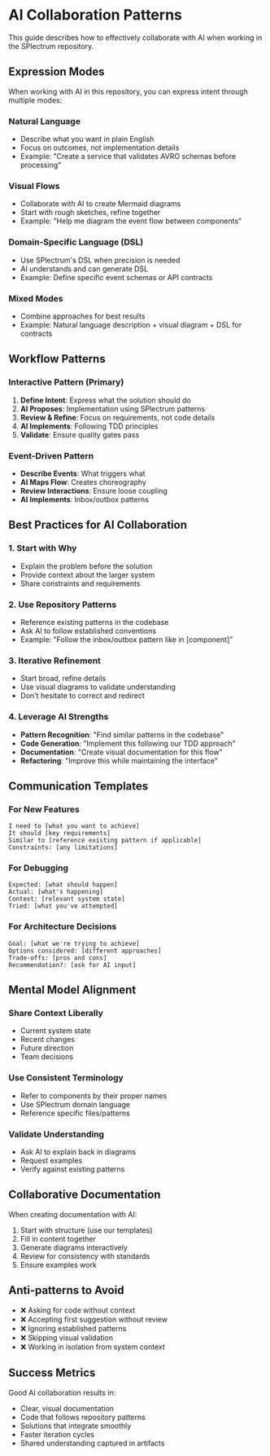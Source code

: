 # AI Collaboration Patterns

This guide describes how to effectively collaborate with AI when working in the SPlectrum repository.

## Expression Modes

When working with AI in this repository, you can express intent through multiple modes:

### Natural Language
- Describe what you want in plain English
- Focus on outcomes, not implementation details
- Example: "Create a service that validates AVRO schemas before processing"

### Visual Flows
- Collaborate with AI to create Mermaid diagrams
- Start with rough sketches, refine together
- Example: "Help me diagram the event flow between components"

### Domain-Specific Language (DSL)
- Use SPlectrum's DSL when precision is needed
- AI understands and can generate DSL
- Example: Define specific event schemas or API contracts

### Mixed Modes
- Combine approaches for best results
- Example: Natural language description + visual diagram + DSL for contracts

## Workflow Patterns

### Interactive Pattern (Primary)
1. **Define Intent**: Express what the solution should do
2. **AI Proposes**: Implementation using SPlectrum patterns
3. **Review & Refine**: Focus on requirements, not code details
4. **AI Implements**: Following TDD principles
5. **Validate**: Ensure quality gates pass

### Event-Driven Pattern
- **Describe Events**: What triggers what
- **AI Maps Flow**: Creates choreography
- **Review Interactions**: Ensure loose coupling
- **AI Implements**: Inbox/outbox patterns

## Best Practices for AI Collaboration

### 1. Start with Why
- Explain the problem before the solution
- Provide context about the larger system
- Share constraints and requirements

### 2. Use Repository Patterns
- Reference existing patterns in the codebase
- Ask AI to follow established conventions
- Example: "Follow the inbox/outbox pattern like in [component]"

### 3. Iterative Refinement
- Start broad, refine details
- Use visual diagrams to validate understanding
- Don't hesitate to correct and redirect

### 4. Leverage AI Strengths
- **Pattern Recognition**: "Find similar patterns in the codebase"
- **Code Generation**: "Implement this following our TDD approach"
- **Documentation**: "Create visual documentation for this flow"
- **Refactoring**: "Improve this while maintaining the interface"

## Communication Templates

### For New Features
```
I need to [what you want to achieve]
It should [key requirements]
Similar to [reference existing pattern if applicable]
Constraints: [any limitations]
```

### For Debugging
```
Expected: [what should happen]
Actual: [what's happening]
Context: [relevant system state]
Tried: [what you've attempted]
```

### For Architecture Decisions
```
Goal: [what we're trying to achieve]
Options considered: [different approaches]
Trade-offs: [pros and cons]
Recommendation?: [ask for AI input]
```

## Mental Model Alignment

### Share Context Liberally
- Current system state
- Recent changes
- Future direction
- Team decisions

### Use Consistent Terminology
- Refer to components by their proper names
- Use SPlectrum domain language
- Reference specific files/patterns

### Validate Understanding
- Ask AI to explain back in diagrams
- Request examples
- Verify against existing patterns

## Collaborative Documentation

When creating documentation with AI:
1. Start with structure (use our templates)
2. Fill in content together
3. Generate diagrams interactively
4. Review for consistency with standards
5. Ensure examples work

## Anti-patterns to Avoid

- ❌ Asking for code without context
- ❌ Accepting first suggestion without review
- ❌ Ignoring established patterns
- ❌ Skipping visual validation
- ❌ Working in isolation from system context

## Success Metrics

Good AI collaboration results in:
- Clear, visual documentation
- Code that follows repository patterns
- Solutions that integrate smoothly
- Faster iteration cycles
- Shared understanding captured in artifacts